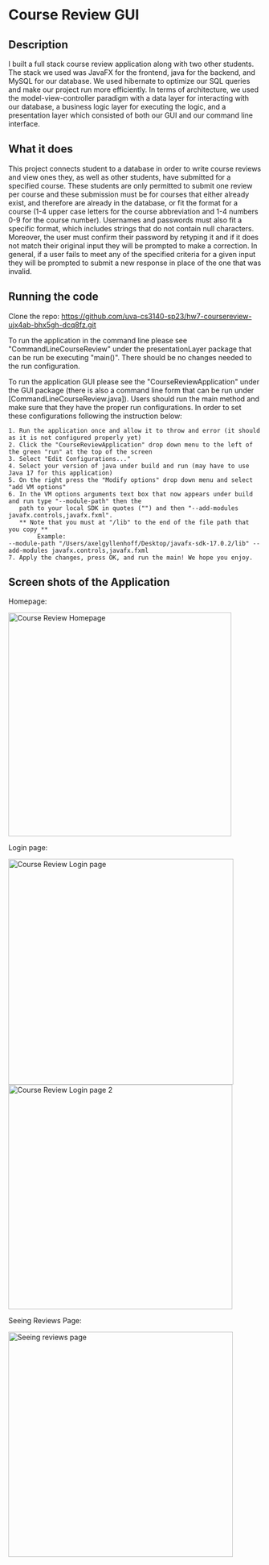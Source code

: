# Course Review GUI



## Description
I built a full stack course review application along with two other students. The stack we used was JavaFX for the frontend, java for the backend, and MySQL for our database. We used hibernate to optimize our SQL queries and make our project run more efficiently. In terms of architecture, we used the model-view-controller paradigm with a data layer for interacting with our database, a business logic layer for executing the logic, and a presentation layer which consisted of both our GUI and our command line interface.

## What it does
This project connects student to a database in order to write course reviews and view ones they, as well as other 
students, have submitted for a specified course. These students are only permitted to submit one review per course and 
these submission must be for courses that either already exist, and therefore are already in the database, or fit the 
format for a course (1-4 upper case letters for the course abbreviation and 1-4 numbers 0-9 for the course number).
Usernames and passwords must also fit a specific format, which includes strings that do not contain null characters.
Moreover, the user must confirm their password by retyping it and if it does not match their original input they will 
be prompted to make a correction. In general, if a user fails to meet any of the specified criteria for a given input 
they will be prompted to submit a new response in place of the one that was invalid.

## Running the code
Clone the repo: https://github.com/uva-cs3140-sp23/hw7-coursereview-ujx4ab-bhx5gh-dcq8fz.git

To run the application in the command line please see "CommandLineCourseReview" under the presentationLayer package
that can be run be executing "main()". There should be no changes needed to the run configuration.

To run the application GUI please see the "CourseReviewApplication" under the GUI package (there is also a command line 
form  that can be run under [CommandLineCourseReview.java]). Users should run the main method and make sure that they 
have the proper run configurations. In order to set these configurations following the instruction below: 

    1. Run the application once and allow it to throw and error (it should as it is not configured properly yet)
    2. Click the "CourseReviewApplication" drop down menu to the left of the green "run" at the top of the screen
    3. Select "Edit Configurations..."
    4. Select your version of java under build and run (may have to use Java 17 for this application)
    5. On the right press the "Modify options" drop down menu and select "add VM options"
    6. In the VM options arguments text box that now appears under build and run type "--module-path" then the 
       path to your local SDK in quotes ("") and then "--add-modules javafx.controls,javafx.fxml". 
       ** Note that you must at "/lib" to the end of the file path that you copy **
            Example: 
    --module-path "/Users/axelgyllenhoff/Desktop/javafx-sdk-17.0.2/lib" --add-modules javafx.controls,javafx.fxml
    7. Apply the changes, press OK, and run the main! We hope you enjoy.

## Screen shots of the Application

Homepage:

<img width="444" alt="Course Review Homepage" src="https://github.com/puschb/Course-Review-App/assets/94179760/ac747585-e2a8-49f3-adab-faf4271e3780">

Login page:

<img width="448" alt="Course Review Login page" src="https://github.com/puschb/Course-Review-App/assets/94179760/09586722-52b4-4684-89b1-a618d708783f">

<img width="446" alt="Course Review Login page 2" src="https://github.com/puschb/Course-Review-App/assets/94179760/b200f854-a8bf-4996-b63b-56700227597b">

Seeing Reviews Page:

<img width="447" alt="Seeing reviews page" src="https://github.com/puschb/Course-Review-App/assets/94179760/9821d80f-f475-47f2-9ac0-119abf817187">



